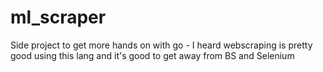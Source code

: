 # ml_scraper

Side project to get more hands on with go - I heard webscraping is pretty
good using this lang and it's good to get away from BS and Selenium